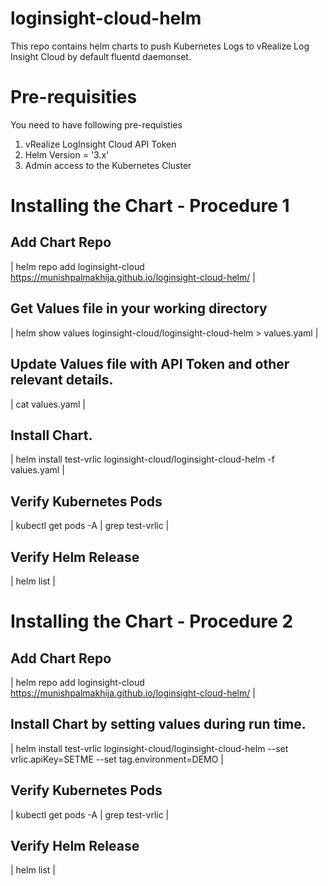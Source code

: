 # loginsight-cloud-helm

This repo contains helm charts to push Kubernetes Logs to vRealize Log Insight Cloud by default fluentd daemonset. 

# Pre-requisities 

You need to have following pre-requisties 

1.	vRealize LogInsight Cloud API Token 
2.	Helm Version = '3.x'
3.  Admin access to the Kubernetes Cluster

# Installing the Chart - Procedure 1 

## Add Chart Repo 

| helm repo add loginsight-cloud https://munishpalmakhija.github.io/loginsight-cloud-helm/ |


## Get Values file in your working directory 

| helm show values loginsight-cloud/loginsight-cloud-helm  > values.yaml |

## Update Values file with API Token and other relevant details.  

| cat values.yaml |

## Install Chart.  

| helm install test-vrlic loginsight-cloud/loginsight-cloud-helm -f values.yaml |

## Verify Kubernetes Pods  

| kubectl get pods -A | grep test-vrlic |

## Verify Helm Release 

| helm list |


# Installing the Chart - Procedure 2

## Add Chart Repo 

| helm repo add loginsight-cloud https://munishpalmakhija.github.io/loginsight-cloud-helm/ |


## Install Chart by setting values during run time.  

| helm install test-vrlic loginsight-cloud/loginsight-cloud-helm --set vrlic.apiKey=SETME --set tag.environment=DEMO |

## Verify Kubernetes Pods  

| kubectl get pods -A | grep test-vrlic |

## Verify Helm Release 

| helm list |